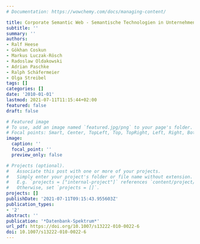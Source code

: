 ```yaml
---
# Documentation: https://wowchemy.com/docs/managing-content/

title: Corporate Semantic Web - Semantische Technologien in Unternehmen
subtitle: ''
summary: ''
authors:
- Ralf Heese
- Gökhan Coskun
- Markus Luczak-Rösch
- Radoslaw Oldakowski
- Adrian Paschke
- Ralph Schäfermeier
- Olga Streibel
tags: []
categories: []
date: '2010-01-01'
lastmod: 2021-07-11T11:15:44+02:00
featured: false
draft: false

# Featured image
# To use, add an image named `featured.jpg/png` to your page's folder.
# Focal points: Smart, Center, TopLeft, Top, TopRight, Left, Right, BottomLeft, Bottom, BottomRight.
image:
  caption: ''
  focal_point: ''
  preview_only: false

# Projects (optional).
#   Associate this post with one or more of your projects.
#   Simply enter your project's folder or file name without extension.
#   E.g. `projects = ["internal-project"]` references `content/project/deep-learning/index.md`.
#   Otherwise, set `projects = []`.
projects: []
publishDate: '2021-07-11T09:15:43.955603Z'
publication_types:
- '2'
abstract: ''
publication: '*Datenbank-Spektrum*'
url_pdf: https://doi.org/10.1007/s13222-010-0022-6
doi: 10.1007/s13222-010-0022-6
---
```

